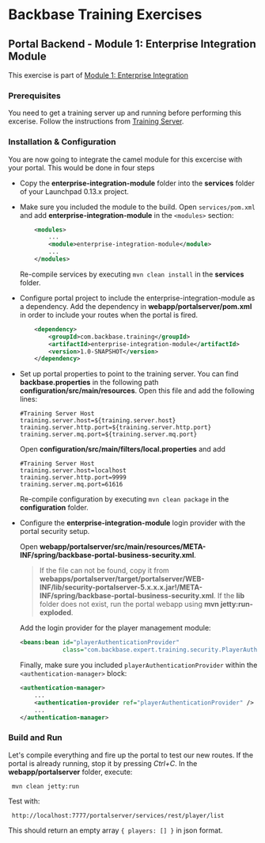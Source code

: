 # Backbase Training Exercises

## Portal Backend - Module 1: Enterprise Integration Module

This exercise is part of [Module 1: Enterprise Integration](../../..)

### Prerequisites

You need to get a training server up and running before performing this excerise.
Follow the instructions from [Training Server](https://github.com/Backbase/training-server).

### Installation & Configuration

You are now going to integrate the camel module for this excercise with your portal.
This would be done in four steps 

- Copy the **enterprise-integration-module** folder into the **services** folder of your Launchpad 0.13.x project.

- Make sure you included the module to the build. Open `services/pom.xml` and add **enterprise-integration-module** in the `<modules>` section:
	```xml
	    <modules>
	        ...	    
	        <module>enterprise-integration-module</module>
	        ...
	    </modules>
	```

  Re-compile services by executing `mvn clean install` in the **services** folder.
  
- Configure portal project to include the enterprise-integration-module as a dependency. Add the dependency in **webapp/portalserver/pom.xml** in order to include your routes when the portal is fired.

  ```xml
      <dependency>
          <groupId>com.backbase.training</groupId>
          <artifactId>enterprise-integration-module</artifactId>
          <version>1.0-SNAPSHOT</version>
      </dependency>
  ```

- Set up portal properties to point to the training server. You can find **backbase.properties** in the following path **configuration/src/main/resources**. Open this file and add the following lines:

  ```    
  #Training Server Host
  training.server.host=${training.server.host}
  training.server.http.port=${training.server.http.port}
  training.server.mq.port=${training.server.mq.port}
  ```

  Open **configuration/src/main/filters/local.properties** and add

  ```
  #Training Server Host
  training.server.host=localhost
  training.server.http.port=9999
  training.server.mq.port=61616
  ```

  Re-compile configuration by executing `mvn clean package` in the **configuration** folder.

- Configure the **enterprise-integration-module** login provider with the portal security setup.

  Open **webapp/portalserver/src/main/resources/META-INF/spring/backbase-portal-business-security.xml**.
  
  > If the file can not be found, copy it from **webapps/portalserver/target/portalserver/WEB-INF/lib/security-portalserver-5.x.x.x.jar!/META-INF/spring/backbase-portal-business-security.xml**. If the **lib** folder does not exist, run the portal webapp using **mvn jetty:run-exploded**.
  
  Add the login provider for the player management module:

  ```xml
  <beans:bean id="playerAuthenticationProvider"
              class="com.backbase.expert.training.security.PlayerAuthenticationProvider"/> 
  ```

  Finally, make sure you included `playerAuthenticationProvider` within the `<authentication-manager>` block:

  ```xml
  <authentication-manager>
      ...
      <authentication-provider ref="playerAuthenticationProvider" />
      ...
  </authentication-manager>
  ```

### Build and Run

Let's compile everything and fire up the portal to test our new routes. If the portal is already running, stop it by pressing *Ctrl+C*. In the **webapp/portalserver** folder, execute:

     mvn clean jetty:run

Test with:

     http://localhost:7777/portalserver/services/rest/player/list

This should return an empty array `{ players: [] }` in json format.
